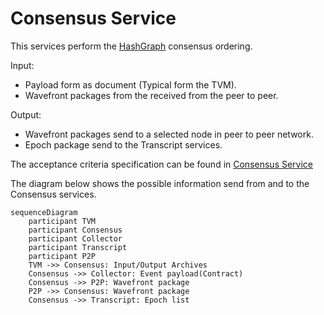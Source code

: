 # Consensus Service

This services perform the [HashGraph](HashGraph.md) consensus ordering.

Input:
  - Payload form as document (Typical form the TVM).
  - Wavefront packages from the received from the peer to peer.

Output:
  - Wavefront packages send to a selected node in peer to peer network.
  - Epoch package send to the Transcript services.

The acceptance criteria specification can be found in [Consensus Service](
/bdd/tagion/testbench/services/Consensus_Service.md)

The diagram below shows the possible information send from and to the Consensus services.


```mermaid
sequenceDiagram
    participant TVM 
    participant Consensus 
    participant Collector
    participant Transcript
    participant P2P
    TVM ->> Consensus: Input/Output Archives
    Consensus ->> Collector: Event payload(Contract) 
    Consensus ->> P2P: Wavefront package
    P2P ->> Consensus: Wavefront package
    Consensus ->> Transcript: Epoch list
```

